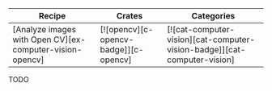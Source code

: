 | Recipe | Crates | Categories |
|---|---|---|
| [Analyze images with Open CV][ex-computer-vision-opencv] | [![opencv][c-opencv-badge]][c-opencv] | [![cat-computer-vision][cat-computer-vision-badge]][cat-computer-vision] |

<div class="hidden">
TODO
</div>
